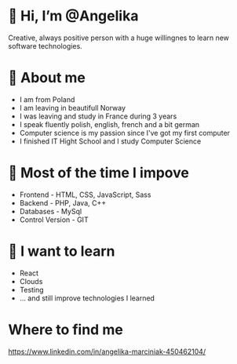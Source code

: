 # 👋 Hi, I’m @Angelika
  Creative, always positive person with a huge willingnes to learn new software technologies.  


# :woman: About me
- I am from Poland
- I am leaving in beautifull Norway
- I was leaving and study in France during 3 years
- I speak fluently polish, english, french and a bit german
- Computer science is my passion since I've got my first computer
- I finished IT Hight School and I study Computer Science


# :muscle: Most of the time I impove
 - Frontend - HTML, CSS, JavaScript, Sass
 - Backend - PHP, Java, C++
 - Databases - MySql
 - Control Version - GIT
 
 # :pray: I want to learn
 - React
 - Clouds
 - Testing
 - ... and still improve technologies I learned
 
 # Where to find me
 https://www.linkedin.com/in/angelika-marciniak-450462104/
 
